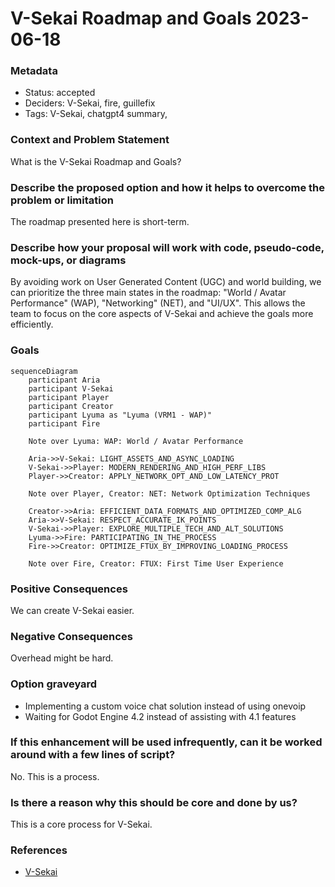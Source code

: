 # V-Sekai Roadmap and Goals 2023-06-18

### Metadata

- Status: accepted
- Deciders: V-Sekai, fire, guillefix
- Tags: V-Sekai, chatgpt4 summary,

### Context and Problem Statement

What is the V-Sekai Roadmap and Goals?

### Describe the proposed option and how it helps to overcome the problem or limitation

The roadmap presented here is short-term.

### Describe how your proposal will work with code, pseudo-code, mock-ups, or diagrams

By avoiding work on User Generated Content (UGC) and world building, we can prioritize the three main states in the roadmap: "World / Avatar Performance" (WAP), "Networking" (NET), and "UI/UX". This allows the team to focus on the core aspects of V-Sekai and achieve the goals more efficiently.

### Goals

```mermaid
sequenceDiagram
    participant Aria
    participant V-Sekai
    participant Player
    participant Creator
    participant Lyuma as "Lyuma (VRM1 - WAP)"
    participant Fire

    Note over Lyuma: WAP: World / Avatar Performance

    Aria->>V-Sekai: LIGHT_ASSETS_AND_ASYNC_LOADING
    V-Sekai->>Player: MODERN_RENDERING_AND_HIGH_PERF_LIBS
    Player->>Creator: APPLY_NETWORK_OPT_AND_LOW_LATENCY_PROT

    Note over Player, Creator: NET: Network Optimization Techniques

    Creator->>Aria: EFFICIENT_DATA_FORMATS_AND_OPTIMIZED_COMP_ALG
    Aria->>V-Sekai: RESPECT_ACCURATE_IK_POINTS
    V-Sekai->>Player: EXPLORE_MULTIPLE_TECH_AND_ALT_SOLUTIONS
    Lyuma->>Fire: PARTICIPATING_IN_THE_PROCESS
    Fire->>Creator: OPTIMIZE_FTUX_BY_IMPROVING_LOADING_PROCESS

    Note over Fire, Creator: FTUX: First Time User Experience
```

### Positive Consequences

We can create V-Sekai easier.

### Negative Consequences

Overhead might be hard.

### Option graveyard

- Implementing a custom voice chat solution instead of using onevoip
- Waiting for Godot Engine 4.2 instead of assisting with 4.1 features

### If this enhancement will be used infrequently, can it be worked around with a few lines of script?

No. This is a process.

### Is there a reason why this should be core and done by us?

This is a core process for V-Sekai.

### References

- [V-Sekai](https://v-sekai.org/)
